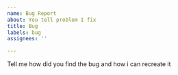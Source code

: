 ```yaml
---
name: Bug Report
about: You tell problem I fix
title: Bug
labels: bug
assignees: ''

---
```


Tell me how did you find the bug and how i can recreate it

